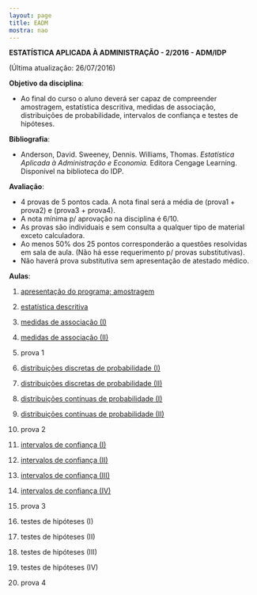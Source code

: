 ```yaml
---
layout: page
title: EADM
mostra: nao
---
```


**ESTATÍSTICA APLICADA À ADMINISTRAÇÃO - 2/2016 - ADM/IDP**

(Última atualização: 26/07/2016)

**Objetivo da disciplina**: 

- Ao final do curso o aluno deverá ser capaz de compreender amostragem, estatística descritiva, medidas de associação, distribuições de probabilidade, intervalos de confiança e testes de hipóteses.

**Bibliografia**:

- Anderson, David. Sweeney, Dennis. Williams, Thomas. *Estatística Aplicada à Administração e Economia.* Editora Cengage Learning. Disponível na biblioteca do IDP.

**Avaliação**:

- 4 provas de 5 pontos cada. A nota final será a média de (prova1 + prova2) e (prova3 + prova4). 
- A nota mínima p/ aprovação na disciplina é 6/10.
- As provas são individuais e sem consulta a qualquer tipo de material exceto calculadora.
- Ao menos 50% dos 25 pontos corresponderão a questões resolvidas em sala de aula. (Não há esse requerimento p/ provas substitutivas).
- Não haverá prova substitutiva sem apresentação de atestado médico.

**Aulas**:

1. [apresentação do programa; amostragem](/assets/teaching/estatistica/amostragem.pdf)

2. [estatística descritiva](/assets/teaching/estatistica/descritiva.pdf)

3. [medidas de associação (I)](/assets/teaching/estatistica/associacao.pdf)

4. [medidas de associação (II)](/assets/teaching/estatistica/associacao.pdf)

5. prova 1

6. [distribuições discretas de probabilidade (I)](/assets/teaching/estatistica/discretas.pdf)

7. [distribuições discretas de probabilidade (II)](/assets/teaching/estatistica/discretas.pdf)

8. [distribuições contínuas de probabilidade (I)](/assets/teaching/estatistica/continuas.pdf)

9. [distribuições contínuas de probabilidade (II)](/assets/teaching/estatistica/continuas.pdf)

10. prova 2

11. [intervalos de confiança (I)](/assets/teaching/estatistica/intervalos.pdf)

12. [intervalos de confiança (II)](/assets/teaching/estatistica/intervalos.pdf)

13. [intervalos de confiança (III)](/assets/teaching/estatistica/intervalos.pdf)

14. [intervalos de confiança (IV)](/assets/teaching/estatistica/intervalos.pdf)

15. prova 3

16. testes de hipóteses (I)

17. testes de hipóteses (II)

18. testes de hipóteses (III)

19. testes de hipóteses (IV)

20. prova 4